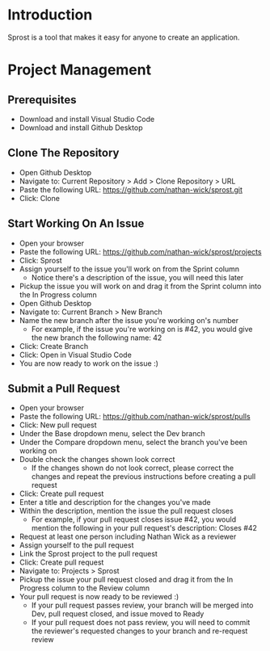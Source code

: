 # Introduction
Sprost is a tool that makes it easy for anyone to create an application.

# Project Management

## Prerequisites
- Download and install Visual Studio Code
- Download and install Github Desktop

## Clone The Repository
- Open Github Desktop
- Navigate to: Current Repository > Add > Clone Repository > URL
- Paste the following URL: https://github.com/nathan-wick/sprost.git
- Click: Clone

## Start Working On An Issue
- Open your browser
- Paste the following URL: https://github.com/nathan-wick/sprost/projects
- Click: Sprost
- Assign yourself to the issue you'll work on from the Sprint column
  - Notice there's a description of the issue, you will need this later
- Pickup the issue you will work on and drag it from the Sprint column into the In Progress column
- Open Github Desktop
- Navigate to: Current Branch > New Branch
- Name the new branch after the issue you're working on's number
  - For example, if the issue you're working on is #42, you would give the new branch the following name: 42
- Click: Create Branch
- Click: Open in Visual Studio Code
- You are now ready to work on the issue :)

## Submit a Pull Request
- Open your browser
- Paste the following URL: https://github.com/nathan-wick/sprost/pulls
- Click: New pull request
- Under the Base dropdown menu, select the Dev branch
- Under the Compare dropdown menu, select the branch you've been working on
- Double check the changes shown look correct
  - If the changes shown do not look correct, please correct the changes and repeat the previous instructions before creating a pull request
- Click: Create pull request
- Enter a title and description for the changes you've made
- Within the description, mention the issue the pull request closes
  - For example, if your pull request closes issue #42, you would mention the following in your pull request's description: Closes #42
- Request at least one person including Nathan Wick as a reviewer
- Assign yourself to the pull request
- Link the Sprost project to the pull request
- Click: Create pull request
- Navigate to: Projects > Sprost
- Pickup the issue your pull request closed and drag it from the In Progress column to the Review column
- Your pull request is now ready to be reviewed :)
  - If your pull request passes review, your branch will be merged into Dev, pull request closed, and issue moved to Ready
  - If your pull request does not pass review, you will need to commit the reviewer's requested changes to your branch and re-request review
